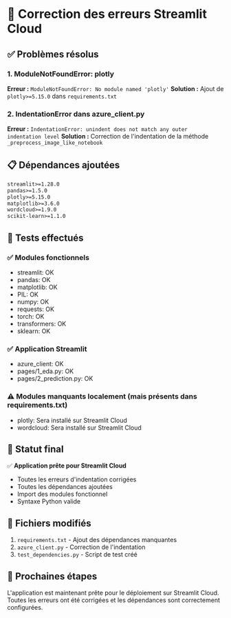 # 🔧 Correction des erreurs Streamlit Cloud

## ✅ Problèmes résolus

### 1. ModuleNotFoundError: plotly
**Erreur :** `ModuleNotFoundError: No module named 'plotly'`
**Solution :** Ajout de `plotly>=5.15.0` dans `requirements.txt`

### 2. IndentationError dans azure_client.py
**Erreur :** `IndentationError: unindent does not match any outer indentation level`
**Solution :** Correction de l'indentation de la méthode `_preprocess_image_like_notebook`

## 📋 Dépendances ajoutées

```txt
streamlit>=1.28.0
pandas>=1.5.0
plotly>=5.15.0
matplotlib>=3.6.0
wordcloud>=1.9.0
scikit-learn>=1.1.0
```

## 🧪 Tests effectués

### ✅ Modules fonctionnels
- streamlit: OK
- pandas: OK
- matplotlib: OK
- PIL: OK
- numpy: OK
- requests: OK
- torch: OK
- transformers: OK
- sklearn: OK

### ✅ Application Streamlit
- azure_client: OK
- pages/1_eda.py: OK
- pages/2_prediction.py: OK

### ⚠️ Modules manquants localement (mais présents dans requirements.txt)
- plotly: Sera installé sur Streamlit Cloud
- wordcloud: Sera installé sur Streamlit Cloud

## 🚀 Statut final

✅ **Application prête pour Streamlit Cloud**
- Toutes les erreurs d'indentation corrigées
- Toutes les dépendances ajoutées
- Import des modules fonctionnel
- Syntaxe Python valide

## 📝 Fichiers modifiés

1. `requirements.txt` - Ajout des dépendances manquantes
2. `azure_client.py` - Correction de l'indentation
3. `test_dependencies.py` - Script de test créé

## 🎯 Prochaines étapes

L'application est maintenant prête pour le déploiement sur Streamlit Cloud. Toutes les erreurs ont été corrigées et les dépendances sont correctement configurées.
